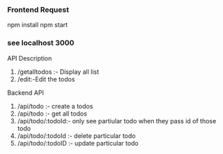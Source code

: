 ### Frontend Request
npm install
npm start

### see localhost 3000

API Description

1. /getalltodos :- Display all list
2. /edit:-Edit the todos

Backend API 

1. /api/todo :- create a todos
2. /api/todo :- get all todos
3. /api/todo/:todoId:- only see partiular todo when they pass id of those todo
4. /api/todo/:todoId :- delete particular todo
5. /api/todo/:todoID :- update particular todo